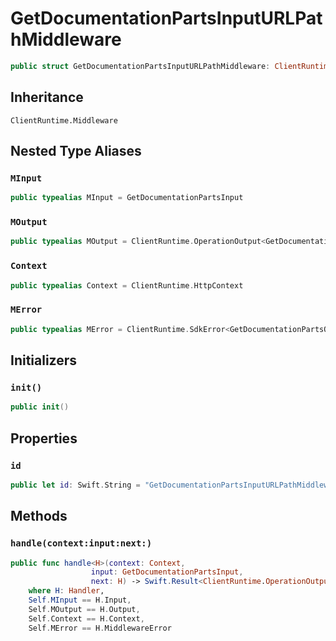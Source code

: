 # GetDocumentationPartsInputURLPathMiddleware

``` swift
public struct GetDocumentationPartsInputURLPathMiddleware: ClientRuntime.Middleware 
```

## Inheritance

`ClientRuntime.Middleware`

## Nested Type Aliases

### `MInput`

``` swift
public typealias MInput = GetDocumentationPartsInput
```

### `MOutput`

``` swift
public typealias MOutput = ClientRuntime.OperationOutput<GetDocumentationPartsOutputResponse>
```

### `Context`

``` swift
public typealias Context = ClientRuntime.HttpContext
```

### `MError`

``` swift
public typealias MError = ClientRuntime.SdkError<GetDocumentationPartsOutputError>
```

## Initializers

### `init()`

``` swift
public init() 
```

## Properties

### `id`

``` swift
public let id: Swift.String = "GetDocumentationPartsInputURLPathMiddleware"
```

## Methods

### `handle(context:input:next:)`

``` swift
public func handle<H>(context: Context,
                  input: GetDocumentationPartsInput,
                  next: H) -> Swift.Result<ClientRuntime.OperationOutput<GetDocumentationPartsOutputResponse>, MError>
    where H: Handler,
    Self.MInput == H.Input,
    Self.MOutput == H.Output,
    Self.Context == H.Context,
    Self.MError == H.MiddlewareError
```
